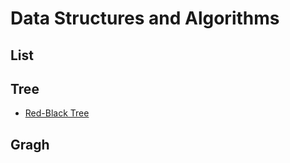 # Data Structures and Algorithms

## List

## Tree
* [Red-Black Tree](tree/red-black_tree.md)

## Gragh